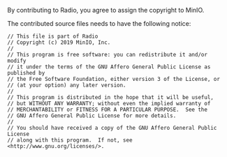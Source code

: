 By contributing to Radio, you agree to assign the copyright to MinIO.

The contributed source files needs to have the following notice:

```
// This file is part of Radio
// Copyright (c) 2019 MinIO, Inc.
//
// This program is free software: you can redistribute it and/or modify
// it under the terms of the GNU Affero General Public License as published by
// the Free Software Foundation, either version 3 of the License, or
// (at your option) any later version.
//
// This program is distributed in the hope that it will be useful,
// but WITHOUT ANY WARRANTY; without even the implied warranty of
// MERCHANTABILITY or FITNESS FOR A PARTICULAR PURPOSE.  See the
// GNU Affero General Public License for more details.
//
// You should have received a copy of the GNU Affero General Public License
// along with this program.  If not, see <http://www.gnu.org/licenses/>.
```
